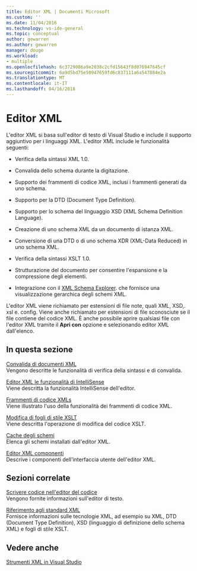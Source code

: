 ```yaml
---
title: Editor XML | Documenti Microsoft
ms.custom: ''
ms.date: 11/04/2016
ms.technology: vs-ide-general
ms.topic: conceptual
author: gewarren
ms.author: gewarren
manager: douge
ms.workload:
- multiple
ms.openlocfilehash: 6c3729086a9e2038c2cfd15643f8d076947645cf
ms.sourcegitcommit: 6a9d5bd75e50947659fd6c837111a6a547884e2a
ms.translationtype: MT
ms.contentlocale: it-IT
ms.lasthandoff: 04/16/2018
---
```

# <a name="xml-editor"></a>Editor XML

L'editor XML si basa sull'editor di testo di Visual Studio e include il supporto aggiuntivo per i linguaggi XML. L'editor XML include le funzionalità seguenti:
  
-   Verifica della sintassi XML 1.0.
  
-   Convalida dello schema durante la digitazione.
  
-   Supporto dei frammenti di codice XML, inclusi i frammenti generati da uno schema.
  
-   Supporto per la DTD (Document Type Definition).
  
-   Supporto per lo schema del linguaggio XSD (XML Schema Definition Language).
  
-   Creazione di uno schema XML da un documento di istanza XML.
  
-   Conversione di una DTD o di uno schema XDR (XML-Data Reduced) in uno schema XML.
  
-   Verifica della sintassi XSLT 1.0.
  
-   Strutturazione del documento per consentire l'espansione e la compressione degli elementi.
  
-   Integrazione con il [XML Schema Explorer](../xml-tools/xml-schema-explorer.md). che fornisce una visualizzazione gerarchica degli schemi XML.

L'editor XML viene richiamato per estensioni di file note, quali XML, XSD,. xsl e. config. Viene anche richiamato per estensioni di file sconosciute se il file contiene del codice XML. È anche possibile aprire qualsiasi file con l'editor XML tramite il **Apri con** opzione e selezionando editor XML dall'elenco.

## <a name="in-this-section"></a>In questa sezione

[Convalida di documenti XML](../xml-tools/xml-document-validation.md)  
Vengono descritte le funzionalità di verifica della sintassi e di convalida.

[Editor XML le funzionalità di IntelliSense](../xml-tools/xml-editor-intellisense-features.md)  
Viene descritta la funzionalità IntelliSense dell'editor.

[Frammenti di codice XMLs](../xml-tools/xml-snippets.md)  
Viene illustrato l'uso della funzionalità dei frammenti di codice XML.

[Modifica di fogli di stile XSLT](../xml-tools/editing-xslt-style-sheets.md)  
Viene descritta l'operazione di modifica del codice XSLT.

[Cache degli schemi](../xml-tools/schema-cache.md)  
Elenca gli schemi installati dall'editor XML.

[Editor XML componenti](../xml-tools/xml-editor-components.md)  
Descrive i componenti dell'interfaccia utente dell'editor XML.

## <a name="related-sections"></a>Sezioni correlate

[Scrivere codice nell'editor del codice](../ide/writing-code-in-the-code-and-text-editor.md)  
Vengono fornite informazioni sull'editor di testo.

[Riferimento agli standard XML](http://msdn.microsoft.com/79c78508-c9d0-423a-a00f-672e855de401)  
Fornisce informazioni sulle tecnologie XML, ad esempio su XML, DTD (Document Type Definition), XSD (linguaggio di definizione dello schema XML) e fogli di stile XSLT.

## <a name="see-also"></a>Vedere anche

[Strumenti XML in Visual Studio](../xml-tools/xml-tools-in-visual-studio.md)
